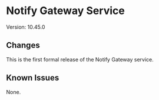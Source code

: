 Notify Gateway Service
======================
Version: 10.45.0

Changes
-------
This is the first formal release of the Notify Gateway service.

Known Issues
------------
None.